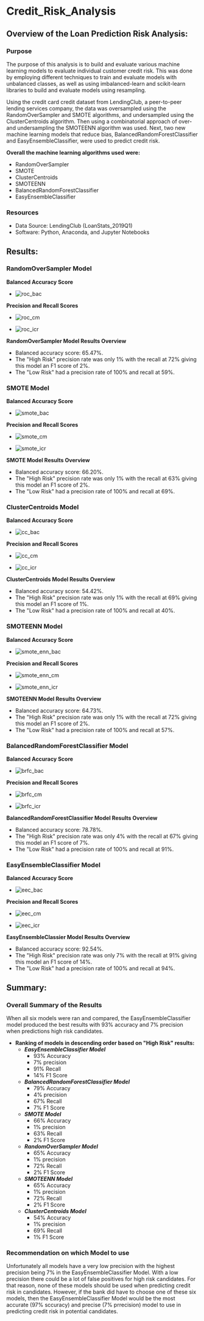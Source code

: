 # Credit_Risk_Analysis

## Overview of the Loan Prediction Risk Analysis:

### Purpose

The purpose of this analysis is to build and evaluate various machine learning models to evaluate individual customer credit risk. This was done by employing different techniques to train and evaluate models with unbalanced classes, as well as using imbalanced-learn and scikit-learn libraries to build and evaluate models using resampling.

Using the credit card credit dataset from LendingClub, a peer-to-peer lending services company, the data was oversampled using the RandomOverSampler and SMOTE algorithms, and undersampled using the ClusterCentroids algorithm. Then using a combinatorial approach of over- and undersampling the SMOTEENN algorithm was used. Next, two new machine learning models that reduce bias, BalancedRandomForestClassifier and EasyEnsembleClassifier, were used to predict credit risk. 

**Overall the machine learning algorithms used were:**
- RandomOverSampler
- SMOTE
- ClusterCentroids
- SMOTEENN
- BalancedRandomForestClassifier
- EasyEnsembleClassifier

### Resources
- Data Source: LendingClub (LoanStats_2019Q1)
- Software: Python, Anaconda, and Jupyter Notebooks


## Results:

### RandomOverSampler Model

**Balanced Accuracy Score**

- ![roc_bac](https://github.com/pfrivas/Credit_Risk_Analysis/blob/main/Images/RandomOversampler%20Model/RandomOverSampler_BalancedAccuracyScore.png)

**Precision and Recall Scores**

- ![roc_cm](https://github.com/pfrivas/Credit_Risk_Analysis/blob/main/Images/RandomOversampler%20Model/RandomOverSampler_ConfusionMatrix.png)

- ![roc_icr](https://github.com/pfrivas/Credit_Risk_Analysis/blob/main/Images/RandomOversampler%20Model/RandomOversampler_ICR.png)

**RandomOverSampler Model Results Overview**
- Balanced accuracy score: 65.47%.
- The "High Risk" precision rate was only 1% with the recall at 72% giving this model an F1 score of 2%.
- The "Low Risk" had a precision rate of 100% and recall at 59%.


### SMOTE Model

**Balanced Accuracy Score**

- ![smote_bac](https://github.com/pfrivas/Credit_Risk_Analysis/blob/main/Images/SMOTE%20Model/SMOTE_BalancedAccuracyScore.png)

**Precision and Recall Scores**

- ![smote_cm](https://github.com/pfrivas/Credit_Risk_Analysis/blob/main/Images/SMOTE%20Model/SMOTE_ConfusionMatrix.png)

- ![smote_icr](https://github.com/pfrivas/Credit_Risk_Analysis/blob/main/Images/SMOTE%20Model/SMOTE_ICR.png)

**SMOTE Model Results Overview**
- Balanced accuracy score: 66.20%.
- The "High Risk" precision rate was only 1% with the recall at 63% giving this model an F1 score of 2%.
- The "Low Risk" had a precision rate of 100% and recall at 69%.



### ClusterCentroids Model

**Balanced Accuracy Score**

- ![cc_bac](https://github.com/pfrivas/Credit_Risk_Analysis/blob/main/Images/ClusterCentroids%20Model/ClusterCentroids_BalancedAccuracyScore.png)

**Precision and Recall Scores**

- ![cc_cm](https://github.com/pfrivas/Credit_Risk_Analysis/blob/main/Images/ClusterCentroids%20Model/ClusterCentroids_ConfusionMatrix.png)

- ![cc_icr](https://github.com/pfrivas/Credit_Risk_Analysis/blob/main/Images/ClusterCentroids%20Model/ClusterCentroids_ICR.png)

**ClusterCentroids Model Results Overview**
- Balanced accuracy score: 54.42%.
- The "High Risk" precision rate was only 1% with the recall at 69% giving this model an F1 score of 1%.
- The "Low Risk" had a precision rate of 100% and recall at 40%.


### SMOTEENN Model

**Balanced Accuracy Score**

- ![smote_enn_bac](https://github.com/pfrivas/Credit_Risk_Analysis/blob/main/Images/SMOTEENN%20Model/SMOTEEN_BalancedAccuracyScore.png)

**Precision and Recall Scores**

- ![smote_enn_cm](https://github.com/pfrivas/Credit_Risk_Analysis/blob/main/Images/SMOTEENN%20Model/SMOTEEN_ConfusionMatrix.png)

- ![smote_enn_icr](https://github.com/pfrivas/Credit_Risk_Analysis/blob/main/Images/SMOTEENN%20Model/SMOTEEN_ICR.png)

**SMOTEENN Model Results Overview**
- Balanced accuracy score: 64.73%.
- The "High Risk" precision rate was only 1% with the recall at 72% giving this model an F1 score of 2%.
- The "Low Risk" had a precision rate of 100% and recall at 57%.


### BalancedRandomForestClassifier Model 

**Balanced Accuracy Score**

- ![brfc_bac](https://github.com/pfrivas/Credit_Risk_Analysis/blob/main/Images/BalancedRandomForest%20Classifier%20Model/RandomForest_BalancedAccuracyScore.png)

**Precision and Recall Scores**

- ![brfc_cm](https://github.com/pfrivas/Credit_Risk_Analysis/blob/main/Images/BalancedRandomForest%20Classifier%20Model/RandomForest_ConfusionMatrix.png)

- ![brfc_icr](https://github.com/pfrivas/Credit_Risk_Analysis/blob/main/Images/BalancedRandomForest%20Classifier%20Model/RandomForest_ICR.png)

**BalancedRandomForestClassifier Model Results Overview**
- Balanced accuracy score: 78.78%.
- The "High Risk" precision rate was only 4% with the recall at 67% giving this model an F1 score of 7%.
- The "Low Risk" had a precision rate of 100% and recall at 91%.


### EasyEnsembleClassifier Model

**Balanced Accuracy Score**

- ![eec_bac](https://github.com/pfrivas/Credit_Risk_Analysis/blob/main/Images/EasyEnsembleClassifier%20Model/EEC_BalancedAccuracyScore.png)

**Precision and Recall Scores**

- ![eec_cm](https://github.com/pfrivas/Credit_Risk_Analysis/blob/main/Images/EasyEnsembleClassifier%20Model/EEC_ConfusionMatrix.png)

- ![eec_icr](https://github.com/pfrivas/Credit_Risk_Analysis/blob/main/Images/EasyEnsembleClassifier%20Model/EEC_ICR.png)

**EasyEnsembleClassier Model Results Overview**
- Balanced accuracy score: 92.54%.
- The "High Risk" precision rate was only 7% with the recall at 91% giving this model an F1 score of 14%.
- The "Low Risk" had a precision rate of 100% and recall at 94%.


## Summary:

### Overall Summary of the Results

When all six models were ran and compared, the EasyEnsembleClassifier model produced the best results with 93% accuracy and 7% precision when predictions high risk candidates.


- **Ranking of models in descending order based on "High Risk" results:**
  - ***EasyEnsembleClassifier Model***
    - 93% Accuracy
    - 7% precision
    - 91% Recall
    - 14% F1 Score
  - ***BalancedRandomForestClassifier Model***
    - 79% Accuracy
    - 4% precision
    - 67% Recall
    - 7% F1 Score
  - ***SMOTE Model***
    - 66% Accuracy
    - 1% precision
    - 63% Recall
    - 2% F1 Score
  - ***RandomOverSampler Model***
    - 65% Accuracy
    - 1% precision
    - 72% Recall
    - 2% F1 Score
  - ***SMOTEENN Model***
    - 65% Accuracy
    - 1% precision
    - 72% Recall
    - 2% F1 Score
  - ***ClusterCentroids Model***
    - 54% Accuracy
    - 1% precision
    - 69% Recall
    - 1% F1 Score

### Recommendation on which Model to use

Unfortunately all models have a very low precision with the highest precision being 7% in the EasyEnsembleClassifier Model. With a low precision there could be a lot of false positives for high risk candidates. For that reason, none of these models should be used when predicting credit risk in candidates. However, if the bank did have to choose one of these six models, then the EasyEnsembleClassifier Model would be the most accurate (97% sccuracy) and precise (7% prrecision) model to use in predicting credit risk in potential candidates.
